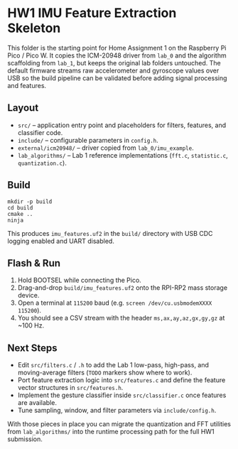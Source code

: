 # HW1 IMU Feature Extraction Skeleton

This folder is the starting point for Home Assignment 1 on the Raspberry Pi Pico / Pico W. It copies the ICM-20948 driver from `lab_0` and the algorithm scaffolding from `lab_1`, but keeps the original lab folders untouched. The default firmware streams raw accelerometer and gyroscope values over USB so the build pipeline can be validated before adding signal processing and features.

## Layout

- `src/` – application entry point and placeholders for filters, features, and classifier code.
- `include/` – configurable parameters in `config.h`.
- `external/icm20948/` – driver copied from `lab_0/imu_example`.
- `lab_algorithms/` – Lab 1 reference implementations (`fft.c`, `statistic.c`, `quantization.c`).

## Build

```
mkdir -p build
cd build
cmake ..
ninja
```

This produces `imu_features.uf2` in the `build/` directory with USB CDC logging enabled and UART disabled.

## Flash & Run

1. Hold BOOTSEL while connecting the Pico.
2. Drag-and-drop `build/imu_features.uf2` onto the RPI-RP2 mass storage device.
3. Open a terminal at `115200` baud (e.g. `screen /dev/cu.usbmodemXXXX 115200`).
4. You should see a CSV stream with the header `ms,ax,ay,az,gx,gy,gz` at ~100 Hz.

## Next Steps

- Edit `src/filters.c` / `.h` to add the Lab 1 low-pass, high-pass, and moving-average filters (`TODO` markers show where to work).
- Port feature extraction logic into `src/features.c` and define the feature vector structures in `src/features.h`.
- Implement the gesture classifier inside `src/classifier.c` once features are available.
- Tune sampling, window, and filter parameters via `include/config.h`.

With those pieces in place you can migrate the quantization and FFT utilities from `lab_algorithms/` into the runtime processing path for the full HW1 submission.
